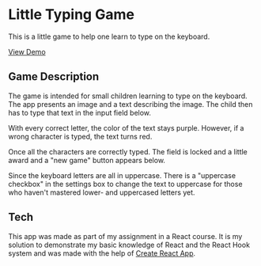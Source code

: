 # Little Typing Game

This is a little game to help one learn to type on the keyboard.

[View Demo](https://trusting-brown-4476ed.netlify.app/)

## Game Description

The game is intended for small children learning to type on the keyboard. The app presents an image and a text describing the image. The child then has to type that text in the input field below.

With every correct letter, the color of the text stays purple. However, if a wrong character is typed, the text turns red.

Once all the characters are correctly typed. The field is locked and a little award and a "new game" button appears below.

Since the keyboard letters are all in uppercase. There is a "uppercase checkbox" in the settings box to change the text to uppercase for those who haven't mastered lower- and uppercased letters yet.

## Tech

This app was made as part of my assignment in a React course.
It is my solution to demonstrate my basic knowledge of React and the React Hook system and was made with the help of [Create React App](https://github.com/facebook/create-react-app).
